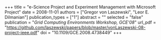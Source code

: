 +++
title = "e-Science Project and Experiment Management with Microsoft Project"
date = 2008-11-01
authors = ["Gregor von Laszewski", "Leor E. Dilmanian"]
publication_types = ["1"]
abstract = ""
selected = "false"
publication = "*Grid Computing Environments Workshop, GCE'08*"
url_pdf = "https://github.com/laszewski/papers/blob/master/vonLaszewski-08-project-ieee.pdf"
doi = "10.1109/GCE.2008.4738449"
+++

